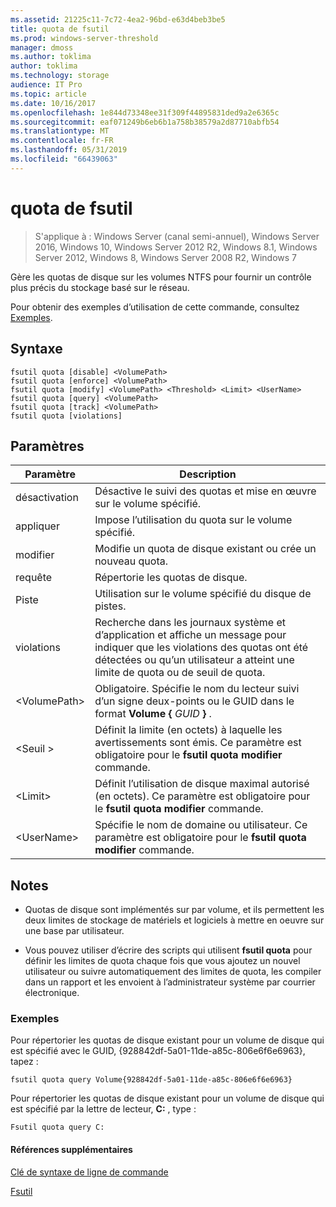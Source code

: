 ```yaml
---
ms.assetid: 21225c11-7c72-4ea2-96bd-e63d4beb3be5
title: quota de fsutil
ms.prod: windows-server-threshold
manager: dmoss
ms.author: toklima
author: toklima
ms.technology: storage
audience: IT Pro
ms.topic: article
ms.date: 10/16/2017
ms.openlocfilehash: 1e844d73348ee31f309f44895831ded9a2e6365c
ms.sourcegitcommit: eaf071249b6eb6b1a758b38579a2d87710abfb54
ms.translationtype: MT
ms.contentlocale: fr-FR
ms.lasthandoff: 05/31/2019
ms.locfileid: "66439063"
---
```

# <a name="fsutil-quota"></a>quota de fsutil
>S'applique à : Windows Server (canal semi-annuel), Windows Server 2016, Windows 10, Windows Server 2012 R2, Windows 8.1, Windows Server 2012, Windows 8, Windows Server 2008 R2, Windows 7

Gère les quotas de disque sur les volumes NTFS pour fournir un contrôle plus précis du stockage basé sur le réseau.

Pour obtenir des exemples d’utilisation de cette commande, consultez [Exemples](#BKMK_examples).

## <a name="syntax"></a>Syntaxe

```
fsutil quota [disable] <VolumePath>
fsutil quota [enforce] <VolumePath>
fsutil quota [modify] <VolumePath> <Threshold> <Limit> <UserName>
fsutil quota [query] <VolumePath>
fsutil quota [track] <VolumePath>
fsutil quota [violations]
```

## <a name="parameters"></a>Paramètres

|   Paramètre   |                                                                                    Description                                                                                    |
|---------------|-----------------------------------------------------------------------------------------------------------------------------------------------------------------------------------|
|    désactivation    |                                                         Désactive le suivi des quotas et mise en œuvre sur le volume spécifié.                                                          |
|    appliquer    |                                                                   Impose l’utilisation du quota sur le volume spécifié.                                                                   |
|    modifier     |                                                              Modifie un quota de disque existant ou crée un nouveau quota.                                                              |
|     requête     |                                                                            Répertorie les quotas de disque.                                                                            |
|     Piste     |                                                                    Utilisation sur le volume spécifié du disque de pistes.                                                                     |
|  violations   | Recherche dans les journaux système et d’application et affiche un message pour indiquer que les violations des quotas ont été détectées ou qu’un utilisateur a atteint une limite de quota ou de seuil de quota. |
| \<VolumePath> |                                  Obligatoire. Spécifie le nom du lecteur suivi d’un signe deux-points ou le GUID dans le format **Volume {** <em>GUID</em> **}** .                                  |
| \<Seuil >  |                            Définit la limite (en octets) à laquelle les avertissements sont émis. Ce paramètre est obligatoire pour le **fsutil quota modifier** commande.                            |
|   \<Limit>    |                                Définit l’utilisation de disque maximal autorisé (en octets). Ce paramètre est obligatoire pour le **fsutil quota modifier** commande.                                |
|  \<UserName>  |                                      Spécifie le nom de domaine ou utilisateur. Ce paramètre est obligatoire pour le **fsutil quota modifier** commande.                                       |

## <a name="remarks"></a>Notes

-   Quotas de disque sont implémentés sur par volume, et ils permettent les deux limites de stockage de matériels et logiciels à mettre en oeuvre sur une base par utilisateur.

-   Vous pouvez utiliser d’écrire des scripts qui utilisent **fsutil quota** pour définir les limites de quota chaque fois que vous ajoutez un nouvel utilisateur ou suivre automatiquement des limites de quota, les compiler dans un rapport et les envoient à l’administrateur système par courrier électronique.

### <a name="BKMK_examples"></a>Exemples
Pour répertorier les quotas de disque existant pour un volume de disque qui est spécifié avec le GUID, {928842df-5a01-11de-a85c-806e6f6e6963}, tapez :

```
fsutil quota query Volume{928842df-5a01-11de-a85c-806e6f6e6963}
```

Pour répertorier les quotas de disque existant pour un volume de disque qui est spécifié par la lettre de lecteur, **C:** , type :

```
Fsutil quota query C:
```

#### <a name="additional-references"></a>Références supplémentaires
[Clé de syntaxe de ligne de commande](Command-Line-Syntax-Key.md)

[Fsutil](Fsutil.md)


